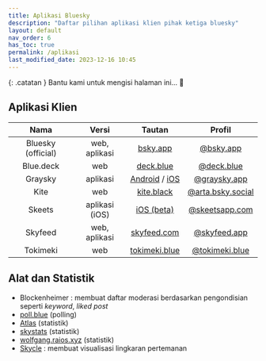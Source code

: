 ```yaml
---
title: Aplikasi Bluesky
description: "Daftar pilihan aplikasi klien pihak ketiga bluesky"
layout: default
nav_order: 6
has_toc: true
permalink: /aplikasi
last_modified_date: 2023-12-16 10:45
---
```


{: .catatan }
Bantu kami untuk mengisi halaman ini... 🥺

## Aplikasi Klien

| Nama | Versi | Tautan | Profil |
|:---:|:---:|:---:|:---:|
| Bluesky (official) | web, aplikasi | [bsky.app](https://bsky.app)  | [@bsky.app](https://bsky.app/profile/bsky.app) |
| Blue.deck | web | [deck.blue](deck.blue)  | [@deck.blue](https://bsky.app/profile/deck.blue) |
| Graysky | aplikasi | [Android](https://play.google.com/store/apps/details?id=dev.mozzius.graysky&pcampaignid=pcampaignidMKT-Other-global-all-co-prtnr-py-PartBadge-Mar2515-1) / [iOS](https://apps.apple.com/gb/app/graysky/id6448234181) | [@graysky.app](https://bsky.app/profile/graysky.app)
| Kite | web | [kite.black](https://kite.black) | [@arta.bsky.social](https://bsky.app/profile/arta.bsky.social)
| Skeets | aplikasi (iOS) | [iOS (beta)](https://testflight.apple.com/join/B4oUcGn2) | [@skeetsapp.com](https://bsky.app/profile/skeetsapp.com)
| Skyfeed | web, aplikasi | [skyfeed.com](skyfeed.com) | [@skyfeed.app](https://bsky.app/profile/skyfeed.app)
| Tokimeki | web | [tokimeki.blue](https://tokimeki.blue) | [@tokimeki.blue](https://bsky.app/profile/tokimeki.blue)

## Alat dan Statistik

* Blockenheimer : membuat daftar moderasi berdasarkan pengondisian seperti *keyword*, *liked post*
* [poll.blue](https://poll.blue) (polling)
* [Atlas](https://bsky.jazco.dev) (statistik)
* [skystats](https://skystats.social/) (statistik)
* [wolfgang.raios.xyz](https://wolfgang.raios.xyz) (statistik)
* [Skycle](https://skycle.app/) : membuat visualisasi lingkaran pertemanan